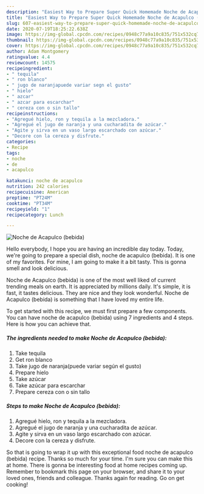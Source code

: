 ```yaml
---
description: "Easiest Way to Prepare Super Quick Homemade Noche de Acapulco (bebida)"
title: "Easiest Way to Prepare Super Quick Homemade Noche de Acapulco (bebida)"
slug: 607-easiest-way-to-prepare-super-quick-homemade-noche-de-acapulco-bebida
date: 2020-07-19T18:25:22.638Z
image: https://img-global.cpcdn.com/recipes/0948c77a9a10c835/751x532cq70/noche-de-acapulco-bebida-foto-principal.jpg
thumbnail: https://img-global.cpcdn.com/recipes/0948c77a9a10c835/751x532cq70/noche-de-acapulco-bebida-foto-principal.jpg
cover: https://img-global.cpcdn.com/recipes/0948c77a9a10c835/751x532cq70/noche-de-acapulco-bebida-foto-principal.jpg
author: Adam Montgomery
ratingvalue: 4.4
reviewcount: 14575
recipeingredient:
- " tequila"
- " ron blanco"
- " jugo de naranjapuede variar segn el gusto"
- " hielo"
- " azcar"
- " azcar para escarchar"
- " cereza con o sin tallo"
recipeinstructions:
- "Agregué hielo, ron y tequila a la mezcladora."
- "Agregué el jugo de naranja y una cucharadita de azúcar."
- "Agite y sirva en un vaso largo escarchado con azúcar."
- "Decore con la cereza y disfrute."
categories:
- Recipe
tags:
- noche
- de
- acapulco

katakunci: noche de acapulco 
nutrition: 242 calories
recipecuisine: American
preptime: "PT24M"
cooktime: "PT34M"
recipeyield: "1"
recipecategory: Lunch

---
```



![Noche de Acapulco (bebida)](https://img-global.cpcdn.com/recipes/0948c77a9a10c835/751x532cq70/noche-de-acapulco-bebida-foto-principal.jpg)

Hello everybody, I hope you are having an incredible day today. Today, we're going to prepare a special dish, noche de acapulco (bebida). It is one of my favorites. For mine, I am going to make it a bit tasty. This is gonna smell and look delicious.

Noche de Acapulco (bebida) is one of the most well liked of current trending meals on earth. It is appreciated by millions daily. It's simple, it is fast, it tastes delicious. They are nice and they look wonderful. Noche de Acapulco (bebida) is something that I have loved my entire life.




To get started with this recipe, we must first prepare a few components. You can have noche de acapulco (bebida) using 7 ingredients and 4 steps. Here is how you can achieve that.

<!--inarticleads1-->

##### The ingredients needed to make Noche de Acapulco (bebida):

1. Take  tequila
1. Get  ron blanco
1. Take  jugo de naranja(puede variar según el gusto)
1. Prepare  hielo
1. Take  azúcar
1. Take  azúcar para escarchar
1. Prepare  cereza con o sin tallo




<!--inarticleads2-->

##### Steps to make Noche de Acapulco (bebida):

1. Agregué hielo, ron y tequila a la mezcladora.
1. Agregué el jugo de naranja y una cucharadita de azúcar.
1. Agite y sirva en un vaso largo escarchado con azúcar.
1. Decore con la cereza y disfrute.




So that is going to wrap it up with this exceptional food noche de acapulco (bebida) recipe. Thanks so much for your time. I'm sure you can make this at home. There is gonna be interesting food at home recipes coming up. Remember to bookmark this page on your browser, and share it to your loved ones, friends and colleague. Thanks again for reading. Go on get cooking!
